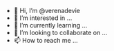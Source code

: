 - 👋 Hi, I’m @verenadevie
- 👀 I’m interested in ...
- 🌱 I’m currently learning ...
- 💞️ I’m looking to collaborate on ...
- 📫 How to reach me ...

<!---
verenadevie/verenadevie is a ✨ special ✨ repository because its `README.md` (this file) appears on your GitHub profile.
You can click the Preview link to take a look at your changes.
--->
